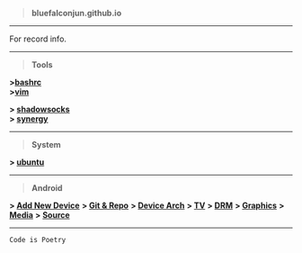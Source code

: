 >**bluefalconjun.github.io**

---
For record info.

---
>**Tools**

**>[bashrc](https://github.com/bluefalconjun/bluefalconjun.github.io/blob/master/Tools/bashrc.md)**  
**>[vim](https://github.com/bluefalconjun/bluefalconjun.github.io/blob/master/Tools/vim.md)** 

**> [shadowsocks](https://github.com/bluefalconjun/bluefalconjun.github.io/blob/master/Tools/shadowsocks.md)**  
**> [synergy](http://synergy-project.org/)**  

---
>**System**

**> [ubuntu](https://github.com/bluefalconjun/bluefalconjun.github.io/blob/master/System/ubuntu.md)**  

---
>**Android**

**> [Add New Device](https://github.com/bluefalconjun/bluefalconjun.github.io/blob/master/Android/android.addnewdev.md)** 
**> [Git & Repo](https://github.com/bluefalconjun/bluefalconjun.github.io/blob/master/Android/android.developing.gitrepo.md)** 
**> [Device Arch](https://github.com/bluefalconjun/bluefalconjun.github.io/blob/master/Android/android.devicearch.md)** 
**> [TV](https://github.com/bluefalconjun/bluefalconjun.github.io/blob/master/Android/android.tv.md)** 
**> [DRM](https://github.com/bluefalconjun/bluefalconjun.github.io/blob/master/Android/android.drm.md)** 
**> [Graphics](https://github.com/bluefalconjun/bluefalconjun.github.io/blob/master/Android/android.graphics.md)** 
**> [Media](https://github.com/bluefalconjun/bluefalconjun.github.io/blob/master/Android/android.media.md)** 
**> [Source](https://github.com/bluefalconjun/bluefalconjun.github.io/blob/master/Android/android.source.md)** 

---
```Code is Poetry```
